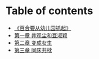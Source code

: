 # Table of contents

* [《百合要从幼儿园抓起》](README.md)
* [第一章 井观尘和豆淑颖](di-yi-zhang-jing-guan-chen-he-dou-shu-ying.md)
* [第二章 变成女生](chapter-2.md)
* [第三章 同床共枕](chapter-3.md)

